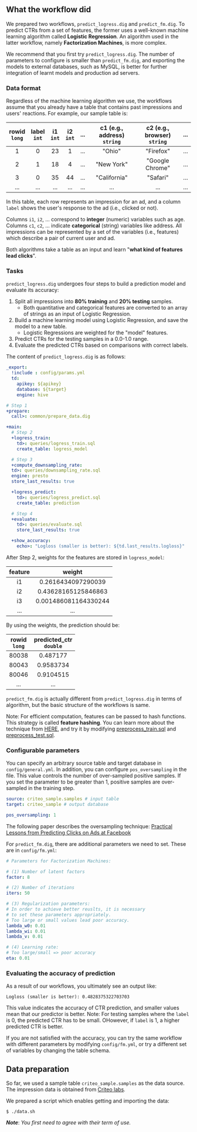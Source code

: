 ## What the workflow did

We prepared two workflows, `predict_logress.dig` and `predict_fm.dig`. To predict CTRs from a set of features, the former uses a well-known machine learning algorithm called **Logistic Regression**. An algorithm used in the latter workflow, namely **Factorization Machines**, is more complex.

We recommend that you first try `predict_logress.dig`. The number of parameters to configure is smaller than `predict_fm.dig`, and exporting the models to external databases, such as MySQL, is better for further integration of learnt models and production ad servers.

### Data format

Regardless of the machine learning algorithm we use, the workflows assume that you already have a table that contains past impressions and users' reactions. For example, our sample table is:

| rowid<br/>`long` | label<br/>`int` | i1<br/>`int` | i2<br/>`int` | ... | c1 (e.g., address) <br/>`string` | c2 (e.g., browser) <br/>`string` | ... |
|:---:|:---:|:---:|:---:|:---:|:---:|:---:|:---:|
| 1 | 0 | 23 | 1 | ... | "Ohio" | "Firefox" | ... |
| 2 | 1 | 18 | 4 | ... | "New York" | "Google Chrome" | ... |
| 3 | 0 | 35 | 44| ... | "California" | "Safari" | ... |
| ... |...|...| ...|...|...|...|...|

In this table, each row represents an impression for an ad, and a column `label` shows the user's response to the ad (i.e., clicked or not).

Columns `i1`, `i2`, ... correspond to **integer** (numeric) variables such as age. Columns `c1`, `c2`, ... indicate **categorical** (string) variables like address. All impressions can be represented by a set of the variables (i.e., features) which describe a pair of current user and ad.

Both algorithms take a table as an input and learn "**what kind of features lead clicks**".

### Tasks

`predict_logress.dig` undergoes four steps to build a prediction model and evaluate its accuracy:

1. Split all impressions into **80% training** and **20% testing** samples.
	- Both quantitative and categorical features are converted to an array of strings as an input of Logistic Regression.
2. Build a machine learning model using Logistic Regression, and save the model to a new table.
	- Logistic Regressions are weighted for the "model" features.
3. Predict CTRs for the testing samples in a 0.0-1.0 range.
4. Evaluate the predicted CTRs based on comparisons with correct labels.

The content of `predict_logress.dig` is as follows:

```yml
_export:
  !include : config/params.yml
  td:
    apikey: ${apikey}
    database: ${target}
    engine: hive

# Step 1
+prepare:
  call>: common/prepare_data.dig

+main:
  # Step 2
  +logress_train:
    td>: queries/logress_train.sql
    create_table: logress_model

  # Step 3
  +compute_downsampling_rate:
  td>: queries/downsampling_rate.sql
  engine: presto
  store_last_results: true

  +logress_predict:
    td>: queries/logress_predict.sql
    create_table: prediction

  # Step 4
  +evaluate:
    td>: queries/evaluate.sql
    store_last_results: true

  +show_accuracy:
    echo>: "Logloss (smaller is better): ${td.last_results.logloss}"
```

After Step 2, weights for the features are stored in `logress_model`:
	
| feature | weight |
|:---:|:---:|
| i1      |   0.2616434097290039 |
| i2      |  0.43628165125846863 |
| i3      | 0.001486081164330244 |
| ... | ...|

By using the weights, the prediction should be:
	
| rowid<br/>`long` | predicted_ctr<br/>`double` |
|:---:|:---:|
|80038 |0.487177|
|80043|0.9583734|
|80046 | 0.9104515 | 
| ... | ... |


`predict_fm.dig` is actually different from `predict_logress.dig` in terms of algorithm, but the basic structure of the workflows is same.

Note: For efficient computation, features can be passed to hash functions. This strategy is called **feature hashing**. You can learn more about the technique from [HERE](http://hivemall.incubator.apache.org/userguide/ft_engineering/hashing.html), and try it by modifying [preprocess_train.sql](../queries/preprocess_train.sql) and [preprocess_test.sql](../queries/preprocess_test.sql).

### Configurable parameters

You can specify an arbitrary source table and target database in `config/general.yml`. In addition, you can configure `pos_oversampling` in the file. This value controls the number of over-sampled positive samples. If you set the parameter to be greater than 1, positive samples are over-sampled in the training step.

```yml
source: criteo_sample.samples # input table
target: criteo_sample # output database

pos_oversampling: 1
```

The following paper describes the oversampling technique: [Practical Lessons from Predicting Clicks on Ads at Facebook](https://research.fb.com/publications/practical-lessons-from-predicting-clicks-on-ads-at-facebook/)

For `predict_fm.dig`, there are additional parameters we need to set. These are in `config/fm.yml`:
	
```yml
# Parameters for Factorization Machines:

# (1) Number of latent factors
factor: 8

# (2) Number of iterations
iters: 50

# (3) Regularization parameters:
# In order to achieve better reuslts, it is necessary
# to set these parameters appropriately.
# Too large or small values lead poor accuracy.
lambda_w0: 0.01
lambda_wi: 0.01
lambda_v: 0.01

# (4) Learning rate:
# Too large/small => poor accuracy
eta: 0.01
```

### Evaluating the accuracy of prediction

As a result of our workflows, you ultimately see an output like:

```
Logloss (smaller is better): 0.4828375322703703
```

This value indicates the accuracy of CTR prediction, and smaller values mean that our predictor is better. 
Note: For testing samples where the `label` is 0, the predicted CTR has to be small. OHowever, if `label` is 1, a higher predicted CTR is better.

If you are not satisfied with the accuracy, you can try the same workflow with different parameters by modifying `config/fm.yml`, or try a different set of variables by changing the table schema. 

## Data preparation

So far, we used a sample table `criteo_sample.samples` as the data source. The impression data is obtained from [Criteo labs](http://labs.criteo.com/2014/02/dataset/).

We prepared a script which enables getting and importing the data:

```
$ ./data.sh
```

***Note***: *You first need to agree with their term of use.*
